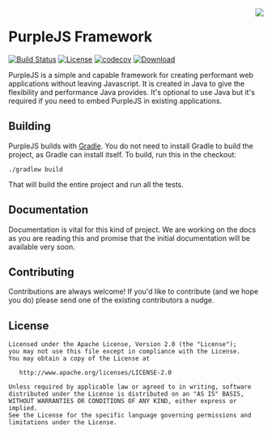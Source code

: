 <img align="right" src="https://raw.githubusercontent.com/purplejs/purplejs/master/misc/logo.png">

PurpleJS Framework
==================

[![Build Status](https://travis-ci.org/purplejs/purplejs.svg?branch=master)](https://travis-ci.org/purplejs/purplejs)
[![License](https://img.shields.io/github/license/purplejs/purplejs.svg)](http://www.apache.org/licenses/LICENSE-2.0.html)
[![codecov](https://codecov.io/gh/purplejs/purplejs/branch/master/graph/badge.svg)](https://codecov.io/gh/purplejs/purplejs)
[![Download](https://api.bintray.com/packages/purplejs/maven/purplejs/images/download.svg)](https://bintray.com/purplejs/maven/purplejs/_latestVersion)


PurpleJS is a simple and capable framework for creating performant web applications without leaving Javascript. It is created in Java to give the flexibility and performance Java provides. It's optional to use Java but it's required if you need to embed PurpleJS in existing applications.


Building
--------

PurpleJS builds with [Gradle](http://gradle.org). You do not need to install Gradle to build the project, as Gradle can install itself. To build, run this in the checkout:

```
./gradlew build
```

That will build the entire project and run all the tests.


Documentation
-------------

Documentation is vital for this kind of project. We are working on the docs as you are reading this and promise that the initial documentation will be available very soon.  


Contributing
------------

Contributions are always welcome! If you'd like to contribute (and we hope you do) please send one of the existing contributors a nudge.


License
-------

```
Licensed under the Apache License, Version 2.0 (the "License");
you may not use this file except in compliance with the License.
You may obtain a copy of the License at

   http://www.apache.org/licenses/LICENSE-2.0

Unless required by applicable law or agreed to in writing, software
distributed under the License is distributed on an "AS IS" BASIS,
WITHOUT WARRANTIES OR CONDITIONS OF ANY KIND, either express or implied.
See the License for the specific language governing permissions and
limitations under the License.
```
